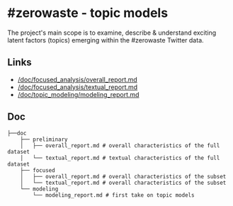 # #zerowaste - topic models

The project's main scope is to examine, describe & understand exciting latent factors (topics) emerging within the #zerowaste Twitter data.

## Links

 * [/doc/focused_analysis/overall_report.md](/doc/focused_analysis/overall_report.md)
 * [/doc/focused_analysis/textual_report.md](/doc/focused_analysis/textual_report.md)
 * [/doc/topic_modeling/modeling_report.md](/doc/topic_modeling/modeling_report.md)

## Doc

```
├──doc
    ├── preliminary
    │   ├── overall_report.md # overall characteristics of the full dataset
    │   └── textual_report.md # textual characteristics of the full dataset
    ├── focused
    │   ├── overall_report.md # overall characteristics of the subset
    │   └── textual_report.md # overall characteristics of the subset
    └── modeling
        └── modeling_report.md # first take on topic models
```